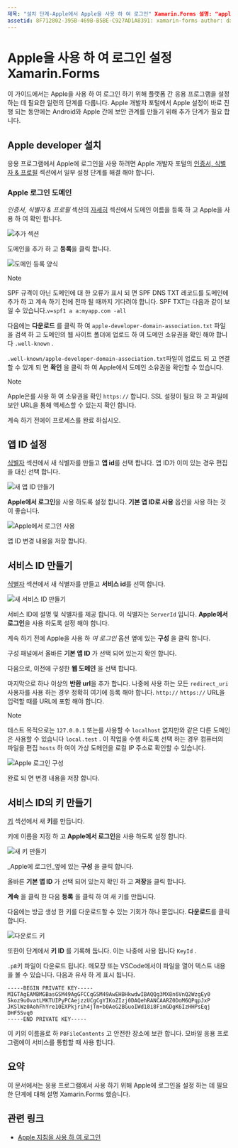 ```yaml
---
제목: "설치 단계-Apple에서 Apple을 사용 하 여 로그인" Xamarin.Forms 설명: "apple 설치 프로그램을 사용 하 여 로그인 하면 모바일 응용 프로그램이 대상으로 하는 다양 한 플랫폼에 따라 다릅니다."
assetid: 8F712802-395B-469B-B5BE-C927AD1A8391: xamarin-forms author: davidortinau: daortin:: 09/10/2019-loc: [ Xamarin.Forms ,]입니다. Xamarin.Essentials
---
```


# <a name="setup-sign-in-with-apple-for-xamarinforms"></a>Apple을 사용 하 여 로그인 설정Xamarin.Forms

이 가이드에서는 Apple을 사용 하 여 로그인 하기 위해 플랫폼 간 응용 프로그램을 설정 하는 데 필요한 일련의 단계를 다룹니다. Apple 개발자 포털에서 Apple 설정이 바로 진행 되는 동안에는 Android와 Apple 간에 보안 관계를 만들기 위해 추가 단계가 필요 합니다. 

## <a name="apple-developer-setup"></a>Apple developer 설치

응용 프로그램에서 Apple에 로그인을 사용 하려면 Apple 개발자 포털의 [인증서, 식별자 & 프로필](https://developer.apple.com/account/resources/) 섹션에서 일부 설정 단계를 해결 해야 합니다.

### <a name="apple-sign-in-domain"></a>Apple 로그인 도메인

*인증서, 식별자 & 프로필* 섹션의 [자세히](https://developer.apple.com/account/resources/services/list) 섹션에서 도메인 이름을 등록 하 고 Apple을 사용 하 여 확인 합니다.

![추가 섹션](sign-in-images/readme-signin-domain-configure.png)

도메인을 추가 하 고 **등록**을 클릭 합니다.

![도메인 등록 양식](sign-in-images/readme-signin-domain-more.png)

> [!NOTE]
> SPF 규격이 아닌 도메인에 대 한 오류가 표시 되 면 SPF DNS TXT 레코드를 도메인에 추가 하 고 계속 하기 전에 전파 될 때까지 기다려야 합니다. SPF TXT는 다음과 같이 보일 수 있습니다.`v=spf1 a a:myapp.com -all`

다음에는 **다운로드** 를 클릭 하 여 `apple-developer-domain-association.txt` 파일을 검색 하 고 도메인의 웹 사이트 폴더에 업로드 하 여 도메인 소유권을 확인 해야 합니다 `.well-known` .

`.well-known/apple-developer-domain-association.txt`파일이 업로드 되 고 연결할 수 있게 되 면 **확인** 을 클릭 하 여 Apple에서 도메인 소유권을 확인할 수 있습니다.

> [!NOTE]
> Apple은를 사용 하 여 소유권을 확인 `https://` 합니다. SSL 설정이 필요 하 고 파일에 보안 URL을 통해 액세스할 수 있는지 확인 합니다.

계속 하기 전에이 프로세스를 완료 하십시오.

## <a name="setup-your-app-id"></a>앱 ID 설정

[식별자](https://developer.apple.com/account/resources/identifiers/list) 섹션에서 새 식별자를 만들고 **앱 id**를 선택 합니다. 앱 ID가 이미 있는 경우 편집을 대신 선택 합니다.

![새 앱 ID 만들기](sign-in-images/readme-appid-create.png)

**Apple에서 로그인**을 사용 하도록 설정 합니다. **기본 앱 ID로 사용** 옵션을 사용 하는 것이 좋습니다.

![Apple에서 로그인 사용](sign-in-images/readme-appid-signin.png)

앱 ID 변경 내용을 저장 합니다.

## <a name="create-a-service-id"></a>서비스 ID 만들기

[식별자](https://developer.apple.com/account/resources/identifiers/list/serviceId) 섹션에서 새 식별자를 만들고 **서비스 id**를 선택 합니다.

![새 서비스 ID 만들기](sign-in-images/readme-serviceid-create.png)

서비스 ID에 설명 및 식별자를 제공 합니다.  이 식별자는 `ServerId` 입니다.  **Apple에서 로그인**을 사용 하도록 설정 해야 합니다.

계속 하기 전에 Apple을 사용 하 _여 로그인_ 옵션 옆에 있는 **구성** 을 클릭 합니다.

구성 패널에서 올바른 **기본 앱 ID** 가 선택 되어 있는지 확인 합니다.

다음으로, 이전에 구성한 **웹 도메인** 을 선택 합니다.

마지막으로 하나 이상의 **반환 url**을 추가 합니다.  나중에 사용 하는 모든 `redirect_uri` 사용자를 사용 하는 경우 정확히 여기에 등록 해야 합니다.  `http://` `https://` URL을 입력할 때를 URL에 포함 해야 합니다.

> [!NOTE]
> 테스트 목적으로는 `127.0.0.1` 또는를 사용할 수 `localhost` 없지만와 같은 다른 도메인은 사용할 수 있습니다 `local.test` .  이 작업을 수행 하도록 선택 하는 경우 컴퓨터의 파일을 편집 `hosts` 하 여이 가상 도메인을 로컬 IP 주소로 확인할 수 있습니다.

![Apple 로그인 구성](sign-in-images/readme-serviceid-configure.png)

완료 되 면 변경 내용을 저장 합니다.

## <a name="create-a-key-for-your-services-id"></a>서비스 ID의 키 만들기

[키](https://developer.apple.com/account/resources/authkeys/list) 섹션에서 새 **키**를 만듭니다.

키에 이름을 지정 하 고 **Apple에서 로그인**을 사용 하도록 설정 합니다.

![새 키 만들기](sign-in-images/readme-key-create.png)

_Apple에 로그인_옆에 있는 **구성** 을 클릭 합니다.

올바른 **기본 앱 ID** 가 선택 되어 있는지 확인 하 고 **저장**을 클릭 합니다.

**계속** 을 클릭 한 다음 **등록** 을 클릭 하 여 새 키를 만듭니다.

다음에는 방금 생성 한 키를 다운로드할 수 있는 기회가 하나 뿐입니다.  **다운로드**를 클릭합니다.

![다운로드 키](sign-in-images/readme-key-download.png)

또한이 단계에서 **키 ID** 를 기록해 둡니다. 이는 나중에 사용 됩니다 `KeyId` .

`.p8`키 파일이 다운로드 됩니다.  메모장 또는 VSCode에서이 파일을 열어 텍스트 내용을 볼 수 있습니다.  다음과 유사 하 게 표시 됩니다.

```
-----BEGIN PRIVATE KEY-----
MIGTAgEAMBMGBasGSM49AgGFCCqGSM49AwEHBHkwdwIBAQQg3MX8n6VnQ2WzgEy0
Skoz9uOvatLMKTUIPyPCAejzzUCgCgYIKoZIzj0DAQehRANCAARZ0DoM6QPqpJxP
JKSlWz0AohFhYre10EXPkjrih4jTm+b0AeG2BGuoIWd18i8FimGDgK6IzHHPsEqj
DHF5Svq0
-----END PRIVATE KEY-----
```

이 키의 이름을로 하 `P8FileContents` 고 안전한 장소에 보관 합니다. 모바일 응용 프로그램에이 서비스를 통합할 때 사용 합니다.

## <a name="summary"></a>요약

이 문서에서는 응용 프로그램에서 사용 하기 위해 Apple에 로그인을 설정 하는 데 필요한 단계에 대해 설명 Xamarin.Forms 했습니다.

## <a name="related-links"></a>관련 링크

- [Apple 지침을 사용 하 여 로그인](https://developer.apple.com/design/human-interface-guidelines/sign-in-with-apple/overview/)
  